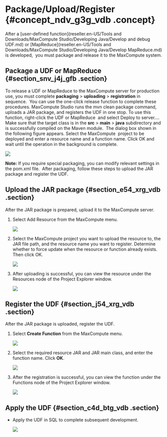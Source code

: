 # Package/Upload/Register {#concept_ndv_g3g_vdb .concept}

After a [user-defined function](reseller.en-US/Tools and Downloads/MaxCompute Studio/Developing Java/Develop and debug UDF.md) or [MapReduce](reseller.en-US/Tools and Downloads/MaxCompute Studio/Developing Java/Develop MapReduce.md) is developed,  you must package and release it to the MaxCompute system.

## Package a UDF or MapReduce {#section_snv_j4j_gfb .section}

To release a UDF or MapReduce to the MaxCompute server for production use, you must complete **packaging** \> **uploading** \> **registration** in sequence.  You can use the one-click release function to complete these procedures. MaxCompute Studio runs the mvn clean package command, uploads a JAR package, and registers the UDF in one stop. To use this function, right-click the UDF or MapReduce  and select Deploy to server…. Make sure that the target class is in the **src** \> **main** \> **java** subdirectory and is successfully compiled on the Maven module.  The dialog box shown in the following figure appears. Select the MaxCompute  project to be deployed and enter a resource name and a function name. Click OK and wait until the operation in the background is complete.

![](http://static-aliyun-doc.oss-cn-hangzhou.aliyuncs.com/assets/img/12133/15444387752060_en-US.png)

**Note:** If you require special packaging, you can modify relevant settings in the pom.xml file.  After packaging, follow these steps to upload the JAR package and register the UDF.

## Upload the JAR package {#section_e54_xrg_vdb .section}

After the JAR package is prepared, upload it to the MaxCompute server.

1.  Select Add Resource from the MaxCompute menu.

    ![](http://static-aliyun-doc.oss-cn-hangzhou.aliyuncs.com/assets/img/12133/15444387752061_en-US.png)

2.  Select the MaxCompute project you want to upload the resource to, the JAR file path, and the resource name you want to register. Determine whether to force update when the resource or function already exists. Then click OK.

    ![](http://static-aliyun-doc.oss-cn-hangzhou.aliyuncs.com/assets/img/12133/15444387752062_en-US.png)

3.  After uploading is successful, you can view the resource under the Resources node of the Project Explorer window.

    ![](http://static-aliyun-doc.oss-cn-hangzhou.aliyuncs.com/assets/img/12133/15444387752063_en-US.png)


## Register the UDF {#section_j54_xrg_vdb .section}

After the JAR package is uploaded, register the UDF.

1.  Select **Create Function** from the MaxCompute menu.

    ![](http://static-aliyun-doc.oss-cn-hangzhou.aliyuncs.com/assets/img/12133/15444387752064_en-US.png)

2.  Select the required resource JAR and JAR main class, and enter the function name. Click **OK**.

    ![](http://static-aliyun-doc.oss-cn-hangzhou.aliyuncs.com/assets/img/12133/15444387752065_en-US.png)

3.  After the registration is successful, you can view the function under the Functions node of the Project Explorer window.

    ![](http://static-aliyun-doc.oss-cn-hangzhou.aliyuncs.com/assets/img/12133/15444387752066_en-US.png)


## Apply the UDF {#section_c4d_btg_vdb .section}

-   Apply the UDF in SQL to complete subsequent development.

    ![](http://static-aliyun-doc.oss-cn-hangzhou.aliyuncs.com/assets/img/12133/15444387762067_en-US.png)


